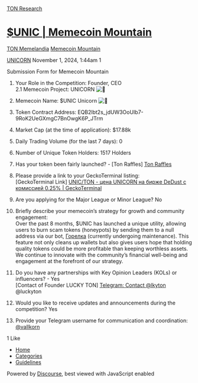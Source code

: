 [TON Research](/)

# [$UNIC | Memecoin Mountain](/t/unic-memecoin-mountain/39391)

[TON Memelandia](/c/ton-memelandia/memecoin-mountain/86)  [Memecoin Mountain](/c/ton-memelandia/memecoin-mountain/86) 

    

[UNICORN](https://tonresear.ch/u/UNICORN)  November 1, 2024, 1:44am  1

Submission Form for Memecoin Mountain

1.  Your Role in the Competition: Founder, CEO  
    2.1 Memecoin Project: UNICORN ![:unicorn:](https://tonresear.ch/images/emoji/twitter/unicorn.png?v=12 ":unicorn:")
    
2.  Memecoin Name: $UNIC Unicorn ![:unicorn:](https://tonresear.ch/images/emoji/twitter/unicorn.png?v=12 ":unicorn:")
    
3.  Token Contract Address: EQB2lbt2s\_jdUW3OoUIb7-9RoK2UeGXmgC7BnOwgK6P\_JTrm
    
4.  Market Cap (at the time of application): $17.88k
    
5.  Daily Trading Volume (for the last 7 days): 0
    
6.  Number of Unique Token Holders: 1517 Holders
    
7.  Has your token been fairly launched? - \[Ton Raffles\] [Ton Raffles](https://tonraffles.app/jetton/fairlaunch/UNIC)
    
8.  Please provide a link to your GeckoTerminal listing:  
    \[GeckoTerminal Link\] [UNIC/TON - цена UNICORN на бирже DeDust с комиссией 0.25% | GeckoTerminal](https://www.geckoterminal.com/ru/ton/pools/EQD3RcKiN-B8zHoUOW2jzHlNSmOe5hx-Nl5ar-ckWqgzNreL)
    
9.  Are you applying for the Major League or Minor League? No
    
10.  Briefly describe your memecoin’s strategy for growth and community engagement:  
    Over the past 8 months, $UNIC has launched a unique utility, allowing users to burn scam tokens (honeypots) by sending them to a null address via our bot, [Горелка](https://t.me/gorelkaburnbot/) (currently undergoing maintenance). This feature not only cleans up wallets but also gives users hope that holding quality tokens could be more profitable than keeping worthless assets. We continue to innovate with the community’s financial well-being and engagement at the forefront of our strategy.
    
11.  Do you have any partnerships with Key Opinion Leaders (KOLs) or influencers? - Yes  
    \[Contact of Founder LUCKY TON\] [Telegram: Contact @lkyton](https://t.me/lkyton) @luckyton
    
12.  Would you like to receive updates and announcements during the competition? Yes
    
13.  Provide your Telegram username for communication and coordination: [@vallkorn](/u/vallkorn)
    

  1 Like

*   [Home](/)
*   [Categories](/categories)
*   [Guidelines](/guidelines)

Powered by [Discourse](https://www.discourse.org), best viewed with JavaScript enabled